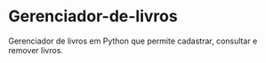 # Gerenciador-de-livros
Gerenciador de livros em Python que permite cadastrar, consultar e remover livros.
